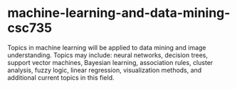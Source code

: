 # machine-learning-and-data-mining-csc735

Topics in machine learning will be applied to data mining and image understanding. Topics may include: neural networks, decision trees, support vector machines, Bayesian learning, association rules, cluster analysis, fuzzy logic, linear regression, visualization methods, and additional current topics in this field.



